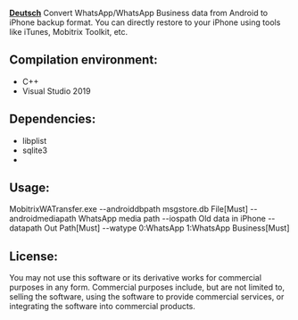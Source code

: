 **[Deutsch](README-de.md)**
Convert WhatsApp/WhatsApp Business data from Android to iPhone backup format. You can directly restore to your iPhone using tools like iTunes, Mobitrix Toolkit, etc.

## Compilation environment:
- C++
- Visual Studio 2019
##  Dependencies:

- libplist
- sqlite3
- 
## Usage:
MobitrixWATransfer.exe 
--androiddbpath msgstore.db File[Must] 
--androidmediapath WhatsApp media path 
--iospath Old data in iPhone 
--datapath Out Path[Must] 
--watype 0:WhatsApp 1:WhatsApp Business[Must]

## License:
You may not use this software or its derivative works for commercial purposes in any form. Commercial purposes include, but are not limited to, selling the software, using the software to provide commercial services, or integrating the software into commercial products.

